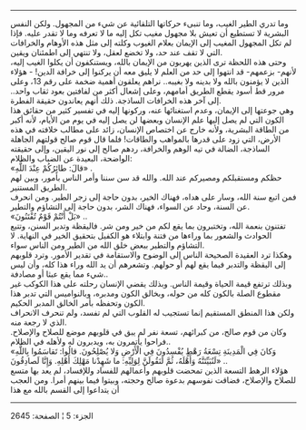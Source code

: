 ------------------------------------------------------------------------

وما تدري الطير الغيب، وما تنبىء حركاتها التلقائية عن شيء من المجهول.
ولكن النفس البشرية لا تستطيع أن تعيش بلا مجهول مغيب تكل إليه ما لا تعرفه
وما لا تقدر عليه. فإذا لم تكل المجهول المغيب إلى الإيمان بعلام الغيوب
وكلته إلى مثل هذه الأوهام والخرافات التي لا تقف عند حد، ولا تخضع لعقل،
ولا تنتهي إلى اطمئنان ويقين.  
وحتى هذه اللحظة ترى الذين يهربون من الإيمان بالله، ويستنكفون أن يكلوا
الغيب إليه، لأنهم- بزعمهم- قد انتهوا إلى حد من العلم لا يليق معه أن
يركنوا إلى خرافة الدين! - هؤلاء الذين لا يؤمنون بالله ولا بدينه ولا
بغيبه.. نراهم يعلقون أهمية ضخمة على رقم 13، وعلى مرور قط أسود يقطع
الطريق أمامهم، وعلى إشعال أكثر من لفافتين بعود ثقاب واحد.. إلى آخر هذه
الخرافات الساذجة. ذلك أنهم يعاندون حقيقة الفطرة.  
وهي جوعتها إلى الإيمان، وعدم استغنائها عنه، وركونها إليه في تفسير كثير
من حقائق هذا الكون التي لم يصل إليها علم الإنسان وبعضها لن يصل إليه في
يوم من الأيام، لأنه أكبر من الطاقة البشرية، ولأنه خارج عن اختصاص
الإنسان، زائد على مطالب خلافته في هذه الأرض، التي زود على قدرها بالمواهب
والطاقات! فلما قال قوم صالح قولتهم الجاهلة الساذجة، الضالة في تيه الوهم
والخرافة، ردهم صالح إلى نور اليقين، وإلى حقيقته الواضحة، البعيدة عن
الضباب والظلام:  
«قالَ: طائِرُكُمْ عِنْدَ اللَّهِ» .  
حظكم ومستقبلكم ومصيركم عند الله. والله قد سن سننا وأمر الناس بأمور، وبين
لهم الطريق المستنير.  
فمن اتبع سنة الله، وسار على هداه، فهناك الخير، بدون حاجة إلى زجر الطير.
ومن انحرف عن السنة، وحاد عن السواء، فهناك الشر، بدون حاجة إلى التشاؤم
والتطير.  
«بَلْ أَنْتُمْ قَوْمٌ تُفْتَنُونَ» ..  
تفتنون بنعمة الله، وتختبرون بما يقع لكم من خير ومن شر. فاليقظة وتدبر
السنن، وتتبع الحوادث والشعور بما وراءها من فتنة وابتلاء هو الكفيل بتحقيق
الخير في النهاية. لا التشاؤم والتطير ببعض خلق الله من الطير ومن الناس
سواء.  
وهكذا ترد العقيدة الصحيحة الناس إلى الوضوح والاستقامة في تقدير الأمور.
وترد قلوبهم إلى اليقظة والتدبر فيما يقع لهم أو حولهم. وتشعرهم أن يد الله
وراء هذا كله، وأن ليس شيء مما يقع عبثا أو مصادفة..  
وبذلك ترتفع قيمة الحياة وقيمة الناس. وبذلك يقضي الإنسان رحلته على هذا
الكوكب غير مقطوع الصلة بالكون كله من حوله، وبخالق الكون ومدبره،
وبالنواميس التي تدبر هذا الكون وتحفظه بأمر الخالق المدبر الحكيم.  
ولكن هذا المنطق المستقيم إنما تستجيب له القلوب التي لم تفسد، ولم تنحرف
الانحراف الذي لا رجعة منه.  
وكان من قوم صالح، من كبرائهم، تسعة نفر لم يبق في قلوبهم موضع للصلاح
والإصلاح. فراحوا يأتمرون به، ويدبرون له ولأهله في الظلام..  
«وَكانَ فِي الْمَدِينَةِ تِسْعَةُ رَهْطٍ يُفْسِدُونَ فِي الْأَرْضِ وَلا يُصْلِحُونَ. قالُوا: تَقاسَمُوا
بِاللَّهِ لَنُبَيِّتَنَّهُ وَأَهْلَهُ، ثُمَّ لَنَقُولَنَّ لِوَلِيِّهِ: ما شَهِدْنا مَهْلِكَ أَهْلِهِ. وَإِنَّا لَصادِقُونَ»
..  
هؤلاء الرهط التسعة الذين تمحضت قلوبهم وأعمالهم للفساد وللإفساد، لم يعد
بها متسع للصلاح والإصلاح، فضاقت نفوسهم بدعوة صالح وحجته، وبيتوا فيما
بينهم أمرا. ومن العجب أن يتداعوا إلى القسم بالله مع هذا

------------------------------------------------------------------------

الجزء: 5 ¦ الصفحة: 2645
